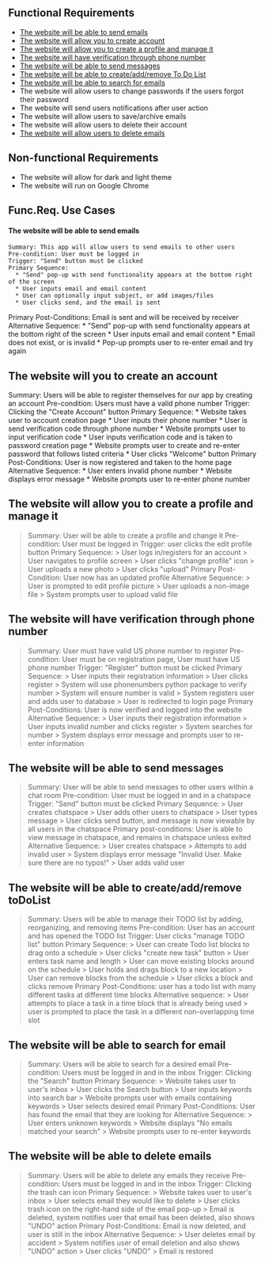 ## Functional Requirements 
* [The website will be able to send emails](#the-website-will-be-able-to-send-emails)
* [The website will allow you to create account](#the-website-will-you-to-create-an-account)
* [The website will allow you to create a profile and manage it](#the-website-will-allow-you-to-create-a-profile-and-manage-it)
* [The website will have verification through phone number](#the-website-will-have-verification-through-phone-number)
* [The website will be able to send messages](#the-website-will-be-able-to-send-messages)
* [The website will be able to create/add/remove To Do List](#the-website-will-be-able-to-create/add/remove-toDoList)
* [The website will be able to search for emails](#the-website-will-be-able-to-search-for-email)
* The website will allow users to change passwords if the users forgot their password
* The website will send users notifications after user action
* The website will allow users to save/archive emails
* The website will allow users to delete their account
* [The website will allow users to delete emails](#the-website-will-be-able-to-delete-emails)

## Non-functional Requirements 
* The website will allow for dark and light theme
* The website will run on Google Chrome

## Func.Req. Use Cases
#### The website will be able to send emails 
    Summary: This app will allow users to send emails to other users
    Pre-condition: User must be logged in
    Trigger: "Send" button must be clicked
    Primary Sequence: 
      * "Send" pop-up with send functionality appears at the bottom right of the screen
      * User inputs email and email content
      * User can optionally input subject, or add images/files
      * User clicks send, and the email is sent
  Primary Post-Conditions: Email is sent and will be received by receiver
  Alternative Sequence: 
      * "Send" pop-up with send functionality appears at the bottom right of the screen
      * User inputs email and email content
      * Email does not exist, or is invalid
      * Pop-up prompts user to re-enter email and try again
 
## The website will you to create an account 
  Summary: Users will be able to register themselves for our app by creating an account
  Pre-condition: Users must have a valid phone number
  Trigger: Clicking the "Create Account" button 
  Primary Sequence: 
      * Website takes user to account creation page
      * User inputs their phone number
      * User is send verification code through phone number
      * Website prompts user to input verification code 
      * User inputs verification code and is taken to password creation page
      * Website prompts user to create and re-enter password that follows listed criteria
      * User clicks "Welcome" button
   Primary Post-Conditions: User is now registered and taken to the home page
   Alternative Sequence: 
      * User enters invalid phone number
      * Website displays error message 
      * Website prompts user to re-enter phone number
   
  ## The website will allow you to create a profile and manage it 
  > Summary: User will be able to create a profile and change it 
  > Pre-condition: User must be logged in
  > Trigger: user clicks the edit profile button
  > Primary Sequence:
      > User logs in/registers for an account 
      > User navigates to profile screen
      > User clicks "change profile" icon
      > User uploads a new photo
      > User clicks "upload"
  > Primary Post-Condition: User now has an updated profile
  > Alternative Sequence: 
      > User is prompted to edit profile picture 
      > User uploads a non-image file 
      > System prompts user to upload valid file

## The website will have verification through phone number 
  > Summary: User must have valid US phone number to register
  > Pre-condition: User must be on registration page, User must have US phone number
  > Trigger: "Register" button must be clicked
  > Primary Sequence: 
      > User inputs their registration information
      > User clicks register
      > System will use phonenumbers python package to verify number
      > System will ensure number is valid 
      > System registers user and adds user to database
      > User is redirected to login page
  > Primary Post-Conditions: User is now verified and logged into the website
  > Alternative Sequence: 
      > User inputs their registration information
      > User inputs invalid number and clicks register
      > System searches for number 
      > System displays error message and prompts user to re-enter information

## The website will be able to send messages
  > Summary: User will be able to send messages to other users within a chat room
  > Pre-condition: User must be logged in and in a chatspace
  > Trigger: "Send" button must be clicked
  > Primary Sequence: 
     > User creates chatspace
     > User adds other users to chatspace
     > User types message
     > User clicks send button, and message is now viewable by all users in the chatspace
  > Primary post-conditions: User is able to view message in chatspace, and remains in chatspace unless exited
  > Alternative Sequence: 
     > User creates chatspace
     > Attempts to add invalid user
     > System displays error message "Invalid User. Make sure there are no typos!"
     > User adds valid user

## The website will be able to create/add/remove toDoList
> Summary: Users will be able to manage their TODO list by adding, reorganizing, and removing items
> Pre-condition: User has an account and has opened the TODO list
> Trigger: User clicks "manage TODO list" button
> Primary Sequence:
      > User can create Todo list blocks to drag onto a schedule
          > User clicks "create new task" button
          > User enters task name and length
      > User can move existing blocks around on the schedule
          > User holds and drags block to a new location
      > User can remove blocks from the schedule
          > User clicks a block and clicks remove
> Primary Post-Conditions: user has a todo list with many different tasks at different time blocks
> Alternative sequence:
      > User attempts to place a task in a time block that is already being used
      > user is prompted to place the task in a different non-overlapping time slot 

## The website will be able to search for email
> Summary: Users will be able to search for a desired email
  > Pre-condition: Users must be logged in and in the inbox
  > Trigger: Clicking the "Search" button 
  > Primary Sequence: 
      > Website takes user to user's inbox
      > User clicks the Search button
      > User inputs keywords into search bar
      > Website prompts user with emails containing keywords 
      > User selects desired email
  > Primary Post-Conditions: User has found the email that they are looking for
  > Alternative Sequence: 
      > User enters unknown keywords
      > Website displays "No emails matched your search"
      > Website prompts user to re-enter keywords
      
## The website will be able to delete emails
> Summary: Users will be able to delete any emails they receive
  > Pre-condition: Users must be logged in and in the inbox
  > Trigger: Clicking the trash can icon
  > Primary Sequence: 
      > Website takes user to user's inbox
      > User selects email they would like to delete
      > User clicks trash icon on the right-hand side of the email pop-up
      > Email is deleted, system notifies user that email has been deleted, also shows "UNDO" action
  > Primary Post-Conditions: Email is now deleted, and user is still in the inbox
  > Alternative Sequence: 
      > User deletes email by accident
      > System notifies user of email deletion and also shows "UNDO" action
      > User clicks "UNDO"
      > Email is restored 
